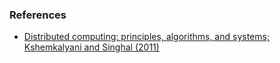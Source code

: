 ### References

- [Distributed computing: principles, algorithms, and systems; Kshemkalyani and Singhal (2011)](https://www.google.co.in/books/edition/Distributed_Computing/G7SZ32dPuLgC)
